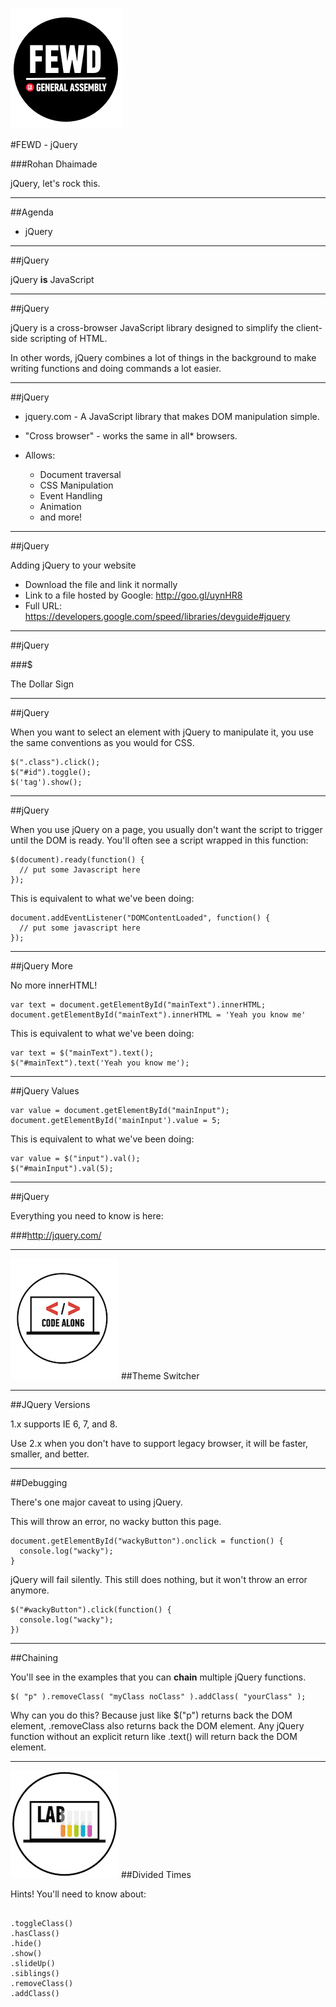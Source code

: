 ![GeneralAssemb.ly](../../img/icons/FEWD_Logo.png)

#FEWD - jQuery

###Rohan Dhaimade

jQuery, let's rock this.

---


##Agenda

*	jQuery

---

##jQuery


jQuery __is__ JavaScript

---


##jQuery

jQuery is a cross-browser JavaScript library designed to simplify the client-side scripting of HTML.

In other words, jQuery combines a lot of things in the background to make writing functions and doing commands a lot easier.


---

##jQuery

*	jquery.com - A JavaScript library that makes DOM manipulation simple.

*	"Cross browser" - works the same in all* browsers.

*	Allows:
	*	Document traversal
	*	CSS Manipulation
	*	Event Handling
	*	Animation
	*	and more!

---


##jQuery

Adding jQuery to your website

* Download the file and link it normally
* Link to a file hosted by Google: http://goo.gl/uynHR8
* Full URL: https://developers.google.com/speed/libraries/devguide#jquery


---

##jQuery

###$

The Dollar Sign

---

##jQuery

When you want to select an element with jQuery to manipulate it, you use the same conventions as you would for CSS.

```
$(".class").click();
$("#id").toggle();
$('tag').show();
```

---

##jQuery

When you use jQuery on a page, you usually don't want the script to trigger until the DOM is ready. You'll often see a script wrapped in this function:

```
$(document).ready(function() {
  // put some Javascript here
});
```

This is equivalent to what we've been doing:

```
document.addEventListener("DOMContentLoaded", function() {
  // put some javascript here
});
```

---

##jQuery More

No more innerHTML!

```
var text = document.getElementById("mainText").innerHTML;
document.getElementById("mainText").innerHTML = 'Yeah you know me'
```

This is equivalent to what we've been doing:

```
var text = $("mainText").text();
$("#mainText").text('Yeah you know me');
```

---

##jQuery Values


```
var value = document.getElementById("mainInput");
document.getElementById('mainInput').value = 5;
```

This is equivalent to what we've been doing:

```
var value = $("input").val();
$("#mainInput").val(5);
```

---

##jQuery

Everything you need to know is here:

###http://jquery.com/

---

![GeneralAssemb.ly](../../img/icons/code_along.png)
##Theme Switcher

---

##JQuery Versions

1.x supports IE 6, 7, and 8.

Use 2.x when you don't have to support legacy browser, it will be faster, smaller, and better.

---

##Debugging

There's one major caveat to using jQuery.

This will throw an error, no wacky button this page.

```
document.getElementById("wackyButton").onclick = function() {
  console.log("wacky");
}
```

jQuery will fail silently. This still does nothing, but it won't throw an error anymore.

```
$("#wackyButton").click(function() {
  console.log("wacky");
})
```

---

##Chaining

You'll see in the examples that you can __chain__ multiple jQuery functions.

```
$( "p" ).removeClass( "myClass noClass" ).addClass( "yourClass" );
```

Why can you do this? Because just like $("p") returns back the DOM element, .removeClass also returns back the DOM element. Any jQuery function without an explicit return like .text() will return back the DOM element.

---

![GeneralAssemb.ly](../../img/icons/exercise_icon_md.png)
##Divided Times

Hints!
You'll need to know about:
```

.toggleClass()
.hasClass()
.hide()
.show()
.slideUp()
.siblings()
.removeClass()
.addClass()

```

